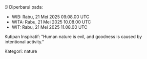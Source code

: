 ⏰ Diperbarui pada:
- WIB: Rabu, 21 Mei 2025 09.08.00 UTC
- WITA: Rabu, 21 Mei 2025 10.08.00 UTC
- WIT: Rabu, 21 Mei 2025 11.08.00 UTC

Kutipan Inspiratif:
"Human nature is evil, and goodness is caused by intentional activity."


Kategori: nature

